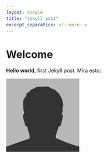 ```yaml
---
layout: single
title: "Jekyll post"
excerpt_separation: <!--more-->
---
```


# Welcome

**Hello world**, first Jekyll post. Mira esto:
<!--more-->
![wow image](/assets/images/bio-photo.jpg)